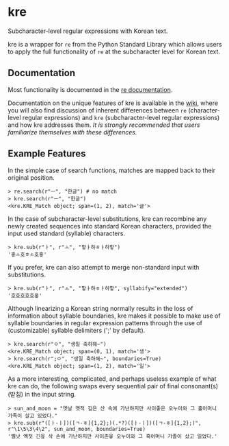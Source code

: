# kre
Subcharacter-level regular expressions with Korean text.

kre is a wrapper for `re` from the Python Standard Library which allows users to apply the full functionality of `re` at the subcharacter level for Korean text.

## Documentation

Most functionality is documented in the [re documentation](https://docs.python.org/3/library/re.html).

Documentation on the unique features of kre is available in the [wiki](https://github.com/darrelllarsen/kre/wiki), where you will also find discussion of inherent differences between `re` (character-level regular expressions) and `kre` (subcharacter-level regular expressions) and how kre addresses them. *It is strongly recommended that users familiarize themselves with these differences.*

## Example Features
In the simple case of search functions, matches are mapped back to their original position. 
```
> re.search(r"ㅡ", "한글") # no match
> kre.search(r"ㅡ", "한글")
<kre.KRE_Match object; span=(1, 2), match='글'>
```

In the case of subcharacter-level substitutions, kre can recombine any newly created sequences into standard Korean characters, provided the input used standard (syllable) characters.
``` 
> kre.sub(r"ㅏ", r"ㅗ", "핳ㅏ하ㅎㅏ하핳")
'홓ㅗ호ㅎㅗ호홓'
```

If you prefer, kre can also attempt to merge non-standard input with substitutions.
```
> kre.sub(r"ㅏ", r"ㅗ", "핳ㅏ하ㅎㅏ하핳", syllabify="extended")
'호호호호호홓'
```

Although linearizing a Korean string normally results in the loss of information about syllable boundaries, kre makes it possible to make use of syllable boundaries in regular expression patterns through the use of (customizable) syllable delimiters (';' by default).
```
> kre.search(r"ㅇ", "생일 축하해~")
<kre.KRE_Match object; span=(0, 1), match='생'>
> kre.search(r";ㅇ", "생일 축하해~", boundaries=True)
<kre.KRE_Match object; span=(1, 2), match='일'>
```

As a more interesting, complicated, and perhaps useless example of what kre can do, the following swaps every sequential pair of final consonant(s) (받침) in the input string. 
```
> sun_and_moon = "옛날 옛적 깊은 산 속에 가난하지만 사이좋은 오누이와 그 홀어머니 가족이 살고 있었다."
> kre.sub(r"([ㅏ-ㅣ])([ㄱ-ㅎ]{1,2};)(.*?)([ㅏ-ㅣ])([ㄱ-ㅎ]{1,2};)", r"\1\5\3\4\2", sun_and_moon, boundaries=True)
'옐낫 옉젓 긴읖 삭 손에 가난하지만 사이존읗 오누이와 그 혹어머니 가졸이 샀고 일었다.'
```
